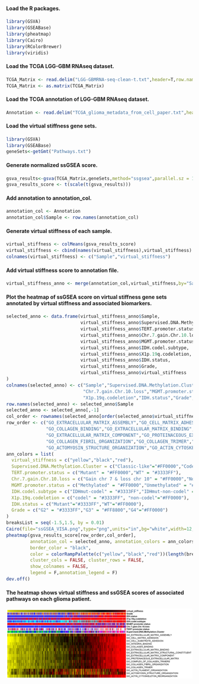 #### Load the R packages.

```R
library(GSVA)
library(GSEABase)
library(pheatmap)
library(Cairo)
library(RColorBrewer)
library(viridis)
```

#### Load the TCGA LGG-GBM RNAseq dataset.

```R
TCGA_Matrix <- read.delim("LGG-GBMRNA-seq-clean-t.txt",header=T,row.names = 1)
TCGA_Matrix <- as.matrix(TCGA_Matrix)
```

#### Load the TCGA annotation of LGG-GBM RNAseq dataset.

```R
Annotation <- read.delim("TCGA_glioma_metadata_from_cell_paper.txt",header=T,row.names = 1,na.strings = "NA")
```

#### Load the virtual stiffness gene sets.

```R
library(GSVA)
library(GSEABase)
geneSets<-getGmt("Pathways.txt")
```

#### Generate normalized ssGSEA score.

```R
gsva_results<-gsva(TCGA_Matrix,geneSets,method="ssgsea",parallel.sz = 10,verbose = TRUE)
gsva_results_score <- t(scale(t(gsva_results)))
```

#### Add annotation to annotation_col.

```R
annotation_col <- Annotation
annotation_col$Sample <- row.names(annotation_col)
```

#### Generate virtual stiffness of each sample.

```R
virtual_stiffness <- colMeans(gsva_results_score)
virtual_stiffness <- cbind(names(virtual_stiffness),virtual_stiffness)
colnames(virtual_stiffness) <- c("Sample","virtual_stiffness")
```

#### Add virtual stiffness score to annotation file.

```R
virtual_stiffness_anno <- merge(annotation_col,virtual_stiffness,by="Sample",all=FALSE)
```

#### Plot the heatmap of ssGSEA score on virtual stiffness gene sets annotated by virtual stiffness and associated biomarkers.

```R
selected_anno <- data.frame(virtual_stiffness_anno$Sample,
                            virtual_stiffness_anno$Supervised.DNA.Methylation.Cluster,
                            virtual_stiffness_anno$TERT.promoter.status,
                            virtual_stiffness_anno$Chr.7.gain.Chr.10.loss,
                            virtual_stiffness_anno$MGMT.promoter.status,
                            virtual_stiffness_anno$IDH.codel.subtype,
                            virtual_stiffness_anno$X1p.19q.codeletion,
                            virtual_stiffness_anno$IDH.status,
                            virtual_stiffness_anno$Grade,
                            virtual_stiffness_anno$virtual_stiffness
)
colnames(selected_anno) <- c("Sample","Supervised.DNA.Methylation.Cluster","TERT.promoter.status",
                             "Chr.7.gain.Chr.10.loss","MGMT.promoter.status","IDH.codel.subtype",
                             "X1p.19q.codeletion","IDH.status","Grade","virtual_stiffness")
row.names(selected_anno) <- selected_anno$Sample
selected_anno <- selected_anno[,-1]
col_order <- rownames(selected_anno[order(selected_anno$virtual_stiffness),])
row_order <- c("GO_EXTRACELLULAR_MATRIX_ASSEMBLY","GO_CELL_MATRIX_ADHESION","GO_CELL_SUBSTRATE_ADHESION","GO_INTEGRIN_BINDING",
               "GO_COLLAGEN_BINDING","GO_EXTRACELLULAR_MATRIX_BINDING","GO_EXTRACELLULAR_MATRIX_STRUCTURAL_CONSTITUENT",
               "GO_EXTRACELLULAR_MATRIX_COMPONENT","GO_PROTEINACEOUS_EXTRACELLULAR_MATRIX","GO_COMPLEX_OF_COLLAGEN_TRIMERS",
               "GO_COLLAGEN_FIBRIL_ORGANIZATION","GO_COLLAGEN_TRIMER","GO_ACTIN_FILAMENT_ORGANIZATION",
               "GO_ACTOMYOSIN_STRUCTURE_ORGANIZATION","GO_ACTIN_CYTOSKELETON_REORGANIZATION")
ann_colors = list(
  virtual_stiffness = c("yellow","black","red"),
  Supervised.DNA.Methylation.Cluster = c("Classic-like"="#FF0000","Codel"="#00FF00","G-CIMP-high"="#0000FF","G-CIMP-low"="#FFFF00","LGm6-GBM"="#FF8000","Mesenchymal-like"="#FF00FF","PA-like"="#00FFFF"),
  TERT.promoter.status = c("Mutant" = "#FF0000","WT" = "#3333FF"),
  Chr.7.gain.Chr.10.loss = c("Gain chr 7 & loss chr 10" = "#FF0000","No combined CNA" = "#3333FF"),
  MGMT.promoter.status = c("Methylated" = "#FF0000","Unmethylated" = "#3333FF"),
  IDH.codel.subtype = c("IDHmut-codel" = "#3333FF","IDHmut-non-codel" = "#00FFFF","IDHwt" = "#FF0000"),
  X1p.19q.codeletion = c("codel" = "#3333FF", "non-codel"="#FF0000"),
  IDH.status = c("Mutant"="#3333FF","WT"="#FF0000"),
  Grade = c("G2" = "#3333FF","G3" = "#FF8800","G4"="#FF0000")
)
breaksList = seq(-1.5,1.5, by = 0.01)
Cairo(file="ssGSEA_VISA.png",type="png",units="in",bg="white",width=12,height=4.5,pointsize=10,dpi=300)
pheatmap(gsva_results_score[row_order,col_order],
         annotation_col = selected_anno, annotation_colors = ann_colors,
         border_color = "black",
         color = colorRampPalette(c("yellow","black","red"))(length(breaksList)), breaks = breaksList,
         cluster_cols = FALSE, cluster_rows = FALSE,
         show_colnames = FALSE,
         legend = F,annotation_legend = F)
dev.off()
```

#### The heatmap shows virtual stiffness and ssGSEA scores of associated pathways on each glioma patient.

![ssGSEA_VISA.png](https://github.com/SiyiWanggou/Vitural-Stiffness-Algorithm/blob/main/Results/ssGSEA_VISA.png)